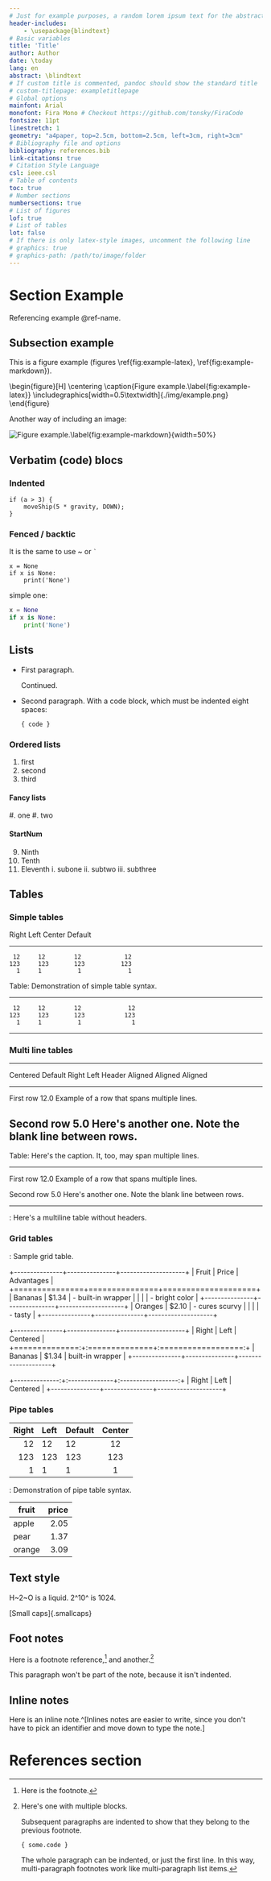 ```yaml
---
# Just for example purposes, a random lorem ipsum text for the abstract
header-includes:
    - \usepackage{blindtext}
# Basic variables
title: 'Title'
author: Author
date: \today
lang: en
abstract: \blindtext
# If custom title is commented, pandoc should show the standard title
# custom-titlepage: exampletitlepage
# Global options
mainfont: Arial
monofont: Fira Mono # Checkout https://github.com/tonsky/FiraCode
fontsize: 11pt
linestretch: 1
geometry: "a4paper, top=2.5cm, bottom=2.5cm, left=3cm, right=3cm"
# Bibliography file and options
bibliography: references.bib
link-citations: true
# Citation Style Language
csl: ieee.csl
# Table of contents
toc: true
# Number sections
numbersections: true
# List of figures
lof: true
# List of tables
lot: false
# If there is only latex-style images, uncomment the following line
# graphics: true
# graphics-path: /path/to/image/folder
---
```


# Section Example

Referencing example @ref-name.

## Subsection example

This is a figure example (figures \ref{fig:example-latex}, \ref{fig:example-markdown}).

\begin{figure}[H]
    \centering
    \caption{Figure example.\label{fig:example-latex}}
    \includegraphics[width=0.5\textwidth]{./img/example.png}
\end{figure}

Another way of including an image:

![Figure example.\label{fig:example-markdown}](./img/example.png){width=50%}

## Verbatim (code) blocs

### Indented

    if (a > 3) {
        moveShip(5 * gravity, DOWN);
    }

### Fenced / backtic

It is the same to use ~ or `` ` ``

~~~ {.python .numberLines startFrom="0"}
x = None
if x is None:
    print('None')
~~~

simple one:

```python
x = None
if x is None:
    print('None')
```

## Lists

* First paragraph.

  Continued.

* Second paragraph. With a code block, which must be indented
  eight spaces:

      { code }

### Ordered lists

1. first
2. second
10. third

#### Fancy lists

#. one
#. two

#### StartNum

9)  Ninth
10)  Tenth
11)  Eleventh
      i. subone
     ii. subtwo
    iii. subthree

## Tables

### Simple tables

  Right     Left     Center     Default
-------     ------ ----------   -------
     12     12        12            12
    123     123       123          123
      1     1          1             1

Table:  Demonstration of simple table syntax.

<!--  -->

-------     ------ ----------   -------
     12     12        12             12
    123     123       123           123
      1     1          1              1
-------     ------ ----------   -------

### Multi line tables

-------------------------------------------------------------
 Centered   Default           Right Left
  Header    Aligned         Aligned Aligned
----------- ------- --------------- -------------------------
   First    row                12.0 Example of a row that
                                    spans multiple lines.

  Second    row                 5.0 Here's another one. Note
                                    the blank line between
                                    rows.
-------------------------------------------------------------

Table: Here's the caption. It, too, may span
multiple lines.

<!--  -->

----------- ------- --------------- -------------------------
   First    row                12.0 Example of a row that
                                    spans multiple lines.

  Second    row                 5.0 Here's another one. Note
                                    the blank line between
                                    rows.
----------- ------- --------------- -------------------------

: Here's a multiline table without headers.

### Grid tables

: Sample grid table.

+---------------+---------------+--------------------+
| Fruit         | Price         | Advantages         |
+===============+===============+====================+
| Bananas       | $1.34         | - built-in wrapper |
|               |               | - bright color     |
+---------------+---------------+--------------------+
| Oranges       | $2.10         | - cures scurvy     |
|               |               | - tasty            |
+---------------+---------------+--------------------+

<!--  -->

+---------------+---------------+--------------------+
| Right         | Left          | Centered           |
+==============:+:==============+:==================:+
| Bananas       | $1.34         | built-in wrapper   |
+---------------+---------------+--------------------+

<!--  -->

+--------------:+:--------------+:------------------:+
| Right         | Left          | Centered           |
+---------------+---------------+--------------------+

### Pipe tables

| Right | Left | Default | Center |
|------:|:-----|---------|:------:|
|   12  |  12  |    12   |    12  |
|  123  |  123 |   123   |   123  |
|    1  |    1 |     1   |     1  |

: Demonstration of pipe table syntax.

<!--  -->

fruit| price
-----|-----:
apple|2.05
pear|1.37
orange|3.09

## Text style

H~2~O is a liquid.  2^10^ is 1024.

[Small caps]{.smallcaps}

## Foot notes

Here is a footnote reference,[^1] and another.[^longnote]

[^1]: Here is the footnote.

[^longnote]: Here's one with multiple blocks.

    Subsequent paragraphs are indented to show that they
belong to the previous footnote.

        { some.code }

    The whole paragraph can be indented, or just the first
    line.  In this way, multi-paragraph footnotes work like
    multi-paragraph list items.

This paragraph won't be part of the note, because it
isn't indented.

## Inline notes

Here is an inline note.^[Inlines notes are easier to write, since
you don't have to pick an identifier and move down to type the
note.]

# References section
